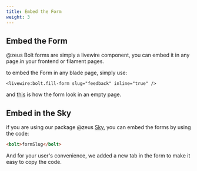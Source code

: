 ```yaml
---
title: Embed the Form
weight: 3
---
```


## Embed the Form

@zeus Bolt forms are simply a livewire component, you can embed it in any page.in your frontend or filament pages.

to embed the Form in any blade page, simply use:

```blade
<livewire:bolt.fill-form slug="feedback" inline="true" />
```

and [this](https://demo.larazeus.com/embed) is how the form look in an empty page.

## Embed in the Sky

if you are using our package @zeus [Sky](https://larazeus.com/sky), you can embed the forms by using the code:
```html
<bolt>formSlug</bolt>
```

And for your user's convenience, we added a new tab in the form to make it easy to copy the code.
